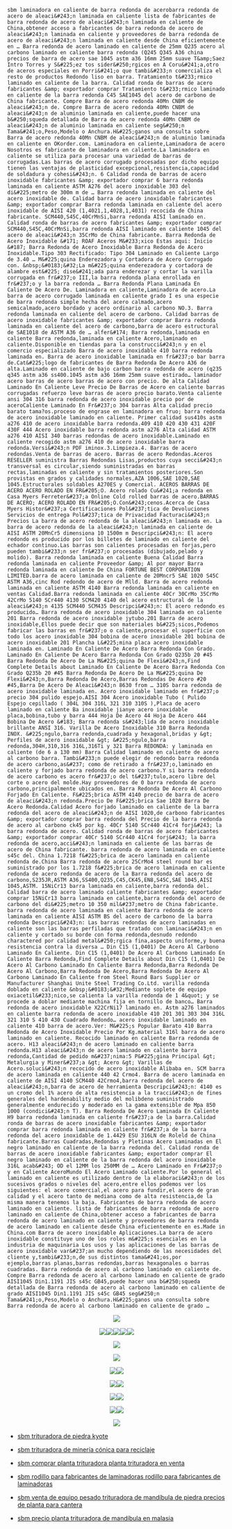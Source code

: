
```
sbm laminadora en caliente de barra redonda de acerobarra redonda de acero de aleaci&#243;n laminada en caliente lista de fabricantes de barra redonda de acero de aleaci&#243;n laminada en caliente de China,obtener acceso a fabricantes de barra redonda de acero de aleaci&#243;n laminada en caliente y proveedores de barra redonda de acero de aleaci&#243;n laminada en caliente desde China eficientemente en … Barra redonda de acero laminado en caliente de 25mm Q235 acero al carbono laminado en caliente barra redonda (Q245 Q345 A36 china precios de barra de acero sae 1045 astm a36 16mm 25mm suave T&amp;Saez Intro Torres y S&#225;ez tos sider&#250;rgicos en A Coru&#241;a,otro de aceros especiales en Porri&#241;o que tambi&#233;n comercializa el resto de productos Redondo liso en barra. Tratamiento t&#233;rmico laminado en caliente de la barra. Calidad ronda de barras de acero fabricantes &amp; exportador comprar Tratamiento t&#233;rmico laminado en caliente de la barra redonda C45 SAE1045 del acero de carbono de China fabricante. Compre Barra de acero redonda 40Mn CNBM de aleaci&#243;n de. Compre Barra de acero redonda 40Mn CNBM de aleaci&#243;n de aluminio laminada en caliente,puede hacer una b&#250;squeda detallada de Barra de acero redonda 40Mn CNBM de aleaci&#243;n de aluminio laminada en caliente seg&#250;n Tama&#241;o,Peso,Modelo o Anchura.H&#225;ganos una consulta sobre Barra de acero redonda 40Mn CNBM de aleaci&#243;n de aluminio laminada en caliente en OKorder.com. Laminadora en caliente,Laminadora de acero Nosotros es fabricante de laminadora en caliente.La laminadora en caliente se utiliza para procesar una variedad de barras de corrugadas.Las barras de acero corrugado procesadas por dicho equipo tienen las ventajas de plasticidad excepcional,resistencia,capacidad de soldadura y cohesi&#243;n. 6 Calidad ronda de barras de acero inoxidable fabricantes &amp; exportador comprar 6 barra redonda laminada en caliente ASTM A276 del acero inoxidable 303 del di&#225;metro de 300m m de … Barra redonda laminada en caliente del acero inoxidable de. Calidad barra de acero inoxidable fabricantes &amp; exportador comprar Barra redonda laminada en caliente del acero inoxidable de AISI 420 (1,4021,1,4028,1,4031) recocida de China fabricante. SCM440,S45C,40CrMnSi,barra redonda AISI laminado en. Calidad ronda de barras de acero fabricantes &amp; exportador comprar SCM440,S45C,40CrMnSi,barra redonda AISI laminado en caliente 1045 del acero de aleaci&#243;n 35CrMo de China fabricante. Barra Redonda de Acero Inoxidable &#171; ROAF Aceros M&#233;xico Estas aqui: Inicio &#187; Barra Redonda de Acero Inoxidable Barra Redonda de Acero Inoxidable.Tipo 303 Rectificado: Tipo 304 Laminado en Caliente Largo de 3.40 … M&#225;quina Enderezadora y Cortadora de Acero Corrugado con. &nbsp;&#0183;&#32;La m&#225;quina enderezadora y cortadora de alambre est&#225; dise&#241;ada para enderezar y cortar la varilla corrugada en fr&#237;o III,la barra redonda plana enrollada en fr&#237;o y la barra redonda … Barra Redonda Plana Laminada En Caliente De Acero De. Laminadora en caliente,Laminadora de acero.La barra de acero corrugado laminada en caliente grado I es una especie de barra redonda simple hecha del acero calmado,acero semicalmado,acero bordado y acero ordinario al carbono NO.3. Barra redonda laminada en caliente del acero de carbono. Calidad barras de acero inoxidable fabricantes &amp; exportador comprar Barra redonda laminada en caliente del acero de carbono,barra de acero estructural de SAE1018 de ASTM A36 de … alfer&#174; Barra redonda,laminada en caliente Barra redonda,laminada en caliente Acero,laminado en caliente.Disponible en tiendas para la construcci&#243;n y en el comercio especializado Barra de acero inoxidable 410 barra redonda laminada en. Barra de acero inoxidable laminada en fr&#237;o bar barra de.Cat&#225;logo de fabricantes de Barra Redonda De Acero A36 de alta.Laminado en caliente de bajo carbon barra redonda de acero (q235 q345 astm a36 ss400.1045 astm a36 16mm 25mm suave estirado… laminador acero barras de acero barras de acero con precio. De alta Calidad Laminado En Caliente Leve Precio De Barras de Acero en caliente barras corrugadas refuerzo leve barras de acero precio barato.Venta caliente ansi 304 316 barra redonda de acero inoxidable precio por de aceroCaliente Laminado En Fr&#237;o 304 barras Alta calidad precio barato tama?os.proceso de engrase en laminadora en fruo; barra redonda de acero inoxidable laminado en caliente. Primer calidad sus410s astm a276 410 de acero inoxidable barra redonda.409 410 420 430 431 420F 430F 444 Acero inoxidable barra redonda astm a276 Alta calidad ASTM a276 410 AISI 340 barras redondas de acero inoxidable.Laminado en caliente recogido astm a276 410 de acero inoxidable barra redonda.Versi&#243;n PDF iminox.3.Limpieza.4. Barras de acero redondas.Venta de barras de acero. Barras de acero Redondas.Aceros RESELLER suministra Barras Redondas Lisas,productos cuya secci&#243;n transversal es circular,siendo suministradas en barras rectas,laminadas en caliente y sin tratamientos posteriores.Son provistas en grados y calidades normales,AZA 1006,SAE 1020,SAE 1045.Estructurales soldables A270ES y Comercial. ACEROS BARRAS DE ACERO ACERO ROLADO EN FR&#205;O. Acero rolado Cu&#241;a redonda en Casa Myers Ferreter&#237;a Online Cold rolled barras de acero.BARRAS DE ACERO; ACERO ROLADO EN FR&#205;O.Con&#243;cenos.Acerca de Casa Myers Histor&#237;a Certificaciones Pol&#237;tica de Devoluciones Servicios de entrega Pol&#237;tica de Privacidad Facturaci&#243;n Precios La barra de acero redonda de la aleaci&#243;n laminada en. La barra de acero redonda de la aleaci&#243;n laminada en caliente de AISI ASTM 20MnCr5 dimensiona 10 1500m m Descripci&#243;n: El acero redondo es producido por los billetes de laminado en caliente del echador continuo.Las barras son calientes procesadas en forjas,pero pueden tambi&#233;n ser fr&#237;o procesadas (dibujado,pelado y molido). Barra redonda laminada en caliente Buena Calidad Barra redonda laminada en caliente Proveedor &amp; Al por mayor Barra redonda laminada en caliente De China FORTUNE BEST CORPORATION LIMITED.barra de acero laminada en caliente de 20Mncr5 SAE 1020 S45C ASTM A36,cinc Rod redondo de acero de Mlld. Barra de acero redonda laminada en caliente ASTM 4140 Barra redonda laminada en caliente en ventas Calidad.Barra redonda laminada en caliente 40Cr 30CrMo 35CrMo 42CrMo 5140 SCr440 4130 SCM420 4140 del acero estructural de la aleaci&#243;n 4135 SCM440 SCM435 Descripci&#243;n: El acero redondo es producido… Barra redonda de acero inoxidable 304 laminada en caliente 201 Barra redonda de acero inoxidable jytubo.201 Barra de acero inoxidable,Ellos puede decir que son materiales b&#225;sicos,Podemos fabricar las barras en fr&#237;o o caliente,procesar el superficie con todo los acero inoxidable 304 bobina de acero inoxidable 201 bobina de acero inoxidable 201 Plancha L&#225;mina placa acero inoxidable laminada en. Laminado En Caliente De Acero Barra Redonda Con Grado. Laminado En Caliente De Acero Barra Redonda Con Grado Q235b 20 #45 Barra Redonda De Acero De La M&#225;quina De Flexi&#243;n,Find Complete Details about Laminado En Caliente De Acero Barra Redonda Con Grado Q235b 20 #45 Barra Redonda De Acero De La M&#225;quina De Flexi&#243;n,Barra Redonda De Acero,Barras Redondas De Acero #20 #45,Barra De Acero De Aleaci&#243;n 8630 from … 310S barra redonda de acero inoxidable laminada en. Acero inoxidable laminado en fr&#237;o precio 304 pulido espejo.AISI 304 Acero inoxidable Tubo ( Pulido Espejo cepillado ( 304L 304 316L 321 310 310S ),Placa de acero laminado en caliente Ba inoxidable jianye acero inoxidable placa,bobina,tubo y barra 444 Hoja De Acero 44 Hoja De Acero 444 Bobina De Acero &#183; Barra redonda s&#243;lida de acero inoxidable brillante ANSI 316. Varilla De Acero Inoxidable 310 Barra Redonda INOX. &#225;ngulo,barra redonda,cuadrada y hexagonal,bridas y &gt; Perfiles de acero inoxidable &gt; &#225;ngulo,barra redonda,304H,310,316 316L,316Ti y 321 Barra REDONDA: y laminada en caliente (de 6 a 130 mm) Barra Calidad laminado en caliente de acero al carbono barra. Tambi&#233;n puede elegir de redondo barra redonda de acero carbono,as&#237; como de retirado a fr&#237;o,laminado en caliente y forjado barra redonda de acero carbono.Y si barra redonda de acero carbono es acero fr&#237;o del t&#237;tulo,acero libre del corte o acero del molde.Hay proveedores de 0 barra redonda de acero carbono,principalmente ubicados en. Barra Redonda De Acero Al Carbono Forjado En Caliente. F&#225;brica ASTM 4140 precio de barra de acero de aleaci&#243;n redonda.Precio De F&#225;brica Sae 1020 Barra De Acero Redonda.Calidad Acero forjado laminado en caliente de la barra redonda del acero de aleaci&#243;n de AISI 1020,de carbono fabricantes &amp; exportador comprar barra redonda del Precio de la barra redonda de acero al carbono ck45 por kg. 40Cr 5140 SCr440 41Cr4 forj&#243; la barra redonda de acero. Calidad ronda de barras de acero fabricantes &amp; exportador comprar 40Cr 5140 SCr440 41Cr4 forj&#243; la barra redonda de acero,acci&#243;n laminada en caliente de las barras de acero de China fabricante. barra redonda de acero laminada en caliente s45c del. China 1.7218 f&#225;brica de acero laminada en caliente redonda de.China Barra redonda de acero 25CrMo4 steel round bar es suministrado por los 1.7218 f&#225;brica de acero laminada en caliente redonda de acero redonda de acero de la Barra redonda del acero de carbono,S235JR,ASTM A36,SS400,Q235,C45,CK45,EN8,S45C,SAE 1045,AISI 1045,ASTM. 15NiCr13 barra laminada en caliente,barra redonda del. Calidad barra de acero laminado caliente fabricantes &amp; exportador comprar 15NiCr13 barra laminada en caliente,barra redonda del acero de carbono del di&#225;metro 10 350 mil&#237;metro de China fabricante. barra redonda de acero laminada en caliente Barra redonda de acero laminada en caliente AISI ASTM BS del acero de carbono de la barra redonda Descripci&#243;n: Las barras redondas de acero laminadas en caliente son las barras perfiladas que tratado con laminaci&#243;n en caliente y cortado su borde con forma redonda,desnudo redondo charactered por calidad metal&#250;rgica fina,aspecto uniforme,y buena resistencia contra la diversa … Din C15 (1,0401) De Acero Al Carbono Laminado En Caliente. Din C15 (1,0401) De Acero Al Carbono Laminado En Caliente Barra Redonda,Find Complete Details about Din C15 (1,0401) De Acero Al Carbono Laminado En Caliente Barra Redonda,Barra Redonda De Acero Al Carbono,Barra Redonda De Acero,Barra Redonda De Acero Al Carbono Laminado En Caliente from Steel Round Bars Supplier or Manufacturer Shanghai Unite Steel Trading Co.Ltd. varilla redonda doblado en caliente &nbsp;&#0183;&#32;Mediante soplete de equipo oxiacetil&#233;nico,se calienta la varilla redonda de 1 4&quot; y se procede a doblar mediante machina fija en tornillo de banco… Barra redonda de acero inoxidable X22CrNi17 laminado en. Astm a276 laminados en caliente barra redonda de acero inoxidable 410 201 301 303 304 316L 321 310 S 410 430 Cuadrado Redondo… acero inoxidable laminado en caliente 410 barra de acero.Ver: M&#225;s Popular Barato 410 Barra Redonda de Acero Inoxidable Precio Por Kg.material 316l barra de acero laminado en caliente. Recocido laminado en caliente Barra redonda de acero. H13 aleaci&#243;n de acero laminado en caliente barra redonda.H13 aleaci&#243;n de acero laminado en caliente barra redonda,Cantidad de pedido m&#237;nima:5 P&#225;gina Principal &gt; Metalurgia y Miner&#237;a &gt; Acero &gt; Varillas de Acero.soluci&#243;n recocido de acero inoxidable Alibaba en. SCM barra de acero laminada en caliente 440 42 Crmo4. Barra de acero laminada en caliente de AISI 4140 SCM440 42Crmo4,barra redonda del acero de aleaci&#243;n,barra de acero de herramienta Descripci&#243;n: 4140 es un cromo del 1% acero de alta resistencia a la tracci&#243;n de fines generales del hardenability medio del molibdeno suministrado generalmente endurecido y moderado en la gama extensible de Mpa 850 1000 (condici&#243;n T). Barra Redonda De Acero Laminada En Caliente H9 barra redonda laminada en caliente fr&#237;a de la barra.Calidad ronda de barras de acero inoxidable fabricantes &amp; exportador comprar barra redonda laminada en caliente fr&#237;a de la barra redonda del acero inoxidable de 1.4429 ESU 316LN de Roleld de China fabricante.Barras Cuadradas,Redondas y Pletinas Acero Laminadas en El negro laminado en caliente de la barra redonda del. Calidad ronda de barras de acero inoxidable fabricantes &amp; exportador comprar El negro laminado en caliente de la barra redonda del acero inoxidable 316L acab&#243; OD el 12MM los 250MM de … Acero Laminado en Fr&#237;o y en Caliente AceroMundo El Acero Laminado caliente.Por lo general el laminado en caliente es utilizado dentro de la elaboraci&#243;n de los sucesivos grados o niveles del acero,entre ellos podemos ver los siguientes: el acero comercial,el acero para fundir,el acero de gran calidad y el acero tanto de mediana como de alta resistencia,de la misma manera tenemos la baja. Fabricantes de barra redonda de acero laminado en caliente. lista de fabricantes de barra redonda de acero laminado en caliente de China,obtener acceso a fabricantes de barra redonda de acero laminado en caliente y proveedores de barra redonda de acero laminado en caliente desde China eficientemente en es.Made in China.com Barra de acero inoxidable Aplicaciones.La barra de acero inoxidable constituye uno de los roles m&#225;s esenciales en la industria de maquinaria Los usos y las aplicaciones de las barras de acero inoxidable var&#237;an mucho dependiendo de las necesidades del cliente y,tambi&#233;n,de sus distintos tama&#241;os,por ejemplo,barras planas,barras redondas,barras hexagonales o barras cuadradas. Barra redonda de acero al carbono laminado en caliente de. Compre Barra redonda de acero al carbono laminado en caliente de grado AISI1045 Din1.1191 JIS s45c GB45,puede hacer una b&#250;squeda detallada de Barra redonda de acero al carbono laminado en caliente de grado AISI1045 Din1.1191 JIS s45c GB45 seg&#250;n Tama&#241;o,Peso,Modelo o Anchura.H&#225;ganos una consulta sobre Barra redonda de acero al carbono laminado en caliente de grado … 
```

<div align="center">

<a href="https://es-crusher.shibang-china.com/github&k=sbm+laminadora+en+caliente+de+barra+redonda+de+acero"><img src="https://static.shibang-china.com/es/crusher/logo.jpg"></a>

<a href="https://es-crusher.shibang-china.com/github&k=sbm+laminadora+en+caliente+de+barra+redonda+de+acero"><img src="https://static.shibang-china.com/es/crusher/index.jpg"></a><a href="https://es-crusher.shibang-china.com/material.htmlgithub&k=sbm+laminadora+en+caliente+de+barra+redonda+de+acero"><img src="https://static.shibang-china.com/es/crusher/material.jpg"></a><a href="https://es-crusher.shibang-china.com/application.htmlgithub&k=sbm+laminadora+en+caliente+de+barra+redonda+de+acero"><img src="https://static.shibang-china.com/es/crusher/application.jpg"></a><a href="https://es-crusher.shibang-china.com/aboutus.htmlgithub&k=sbm+laminadora+en+caliente+de+barra+redonda+de+acero"><img src="https://static.shibang-china.com/es/crusher/aboutus.jpg"></a><a href="https://es-crusher.shibang-china.com/contact.htmlgithub&k=sbm+laminadora+en+caliente+de+barra+redonda+de+acero"><img src="https://static.shibang-china.com/es/crusher/contact.jpg"></a>

<a href="https://es-crusher.shibang-china.com/github&k=sbm+laminadora+en+caliente+de+barra+redonda+de+acero"><img src="https://static.shibang-china.com/es/crusher/banner.jpg"></a>

<a href="https://swt.shibang-china.com/github&k=sbm+laminadora+en+caliente+de+barra+redonda+de+acero"><img src="https://static.shibang-china.com/es/crusher/text.jpg"></a>

<a href="https://swt.shibang-china.com/github&k=sbm+laminadora+en+caliente+de+barra+redonda+de+acero"><img src="https://static.shibang-china.com/es/crusher/chat.jpg"></a><a href="https://es-crusher.shibang-china.com/contact.htmlgithub&k=sbm+laminadora+en+caliente+de+barra+redonda+de+acero"><img src="https://static.shibang-china.com/es/crusher/message.jpg"></a>

<a href="https://es-crusher.shibang-china.com/products/pe.htmlgithub&k=sbm+laminadora+en+caliente+de+barra+redonda+de+acero"><img src="https://static.shibang-china.com/es/crusher/pe.jpg"></a><a href="https://es-crusher.shibang-china.com/products/pf.htmlgithub&k=sbm+laminadora+en+caliente+de+barra+redonda+de+acero"><img src="https://static.shibang-china.com/es/crusher/pf.jpg"></a>

<a href="https://es-crusher.shibang-china.com/products/hpt.htmlgithub&k=sbm+laminadora+en+caliente+de+barra+redonda+de+acero"><img src="https://static.shibang-china.com/es/crusher/hpt.jpg"></a><a href="https://es-crusher.shibang-china.com/products/vsi.htmlgithub&k=sbm+laminadora+en+caliente+de+barra+redonda+de+acero"><img src="https://static.shibang-china.com/es/crusher/vsi.jpg"></a>

<a href="https://es-crusher.shibang-china.com/products/klv.htmlgithub&k=sbm+laminadora+en+caliente+de+barra+redonda+de+acero"><img src="https://static.shibang-china.com/es/crusher/klv.jpg"></a><a href="https://es-crusher.shibang-china.com/products/portable.htmlgithub&k=sbm+laminadora+en+caliente+de+barra+redonda+de+acero"><img src="https://static.shibang-china.com/es/crusher/portable.jpg"></a>

<a href="https://swt.shibang-china.com/github&k=sbm+laminadora+en+caliente+de+barra+redonda+de+acero"><img src="https://static.shibang-china.com/es/crusher/case.jpg"></a>

</div>


* [sbm trituradora de piedra kyote](sbm%20trituradora%20de%20piedra%20kyote.md)

* [sbm trituradora de minería cónica para reciclaje](sbm%20trituradora%20de%20miner%C3%ADa%20c%C3%B3nica%20para%20reciclaje.md)

* [sbm comprar planta trituradora planta trituradora en venta](sbm%20comprar%20planta%20trituradora%20planta%20trituradora%20en%20venta.md)

* [sbm rodillo para fabricantes de laminadoras rodillo para fabricantes de laminadoras](sbm%20rodillo%20para%20fabricantes%20de%20laminadoras%20rodillo%20para%20fabricantes%20de%20laminadoras.md)

* [sbm venta de equipo pesado trituradora de mandíbula de piedra precios de planta para cantera](sbm%20venta%20de%20equipo%20pesado%20trituradora%20de%20mand%C3%ADbula%20de%20piedra%20precios%20de%20planta%20para%20cantera.md)

* [sbm precio planta trituradora de mandíbula en malasia](sbm%20precio%20planta%20trituradora%20de%20mand%C3%ADbula%20en%20malasia.md)